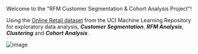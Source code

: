 Welcome to the "RFM Customer Segmentation & Cohort Analysis Project"! 


Using the [Online Retail dataset](https://archive.ics.uci.edu/ml/datasets/Online+Retail) from the UCI Machine Learning Repository for exploratory data analysis, ***Customer Segmentation***, ***RFM Analysis***, ***Clustering*** and ***Cohort Analysis***.



![image](https://github.com/ll-n/RFM-Customer-Segmentation-Cohort-Analysis-Project/assets/127438773/b8fa9418-e187-4b72-858f-adc24621ae6e)
